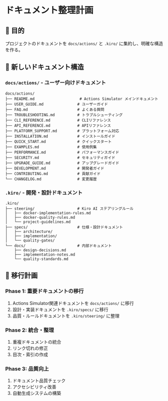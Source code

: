 # ドキュメント整理計画

## 🎯 目的

プロジェクトのドキュメントを `docs/actions/` と `.kiro/` に集約し、明確な構造を作る。

## 📁 新しいドキュメント構造

### `docs/actions/` - ユーザー向けドキュメント
```
docs/actions/
├── README.md                    # Actions Simulator メインドキュメント
├── USER_GUIDE.md               # ユーザーガイド
├── FAQ.md                      # よくある質問
├── TROUBLESHOOTING.md          # トラブルシューティング
├── CLI_REFERENCE.md            # CLIリファレンス
├── API_REFERENCE.md            # APIリファレンス
├── PLATFORM_SUPPORT.md         # プラットフォーム対応
├── INSTALLATION.md             # インストールガイド
├── QUICK_START.md              # クイックスタート
├── EXAMPLES.md                 # 使用例集
├── PERFORMANCE.md              # パフォーマンスガイド
├── SECURITY.md                 # セキュリティガイド
├── UPGRADE_GUIDE.md            # アップグレードガイド
├── DEVELOPMENT.md              # 開発者ガイド
├── CONTRIBUTING.md             # 貢献ガイド
└── CHANGELOG.md                # 変更履歴
```

### `.kiro/` - 開発・設計ドキュメント
```
.kiro/
├── steering/                   # Kiro AI ステアリングルール
│   ├── docker-implementation-rules.md
│   ├── docker-quality-rules.md
│   └── project-guidelines.md
├── specs/                      # 仕様・設計ドキュメント
│   ├── architecture/
│   ├── implementation/
│   └── quality-gates/
└── docs/                       # 内部ドキュメント
    ├── design-decisions.md
    ├── implementation-notes.md
    └── quality-standards.md
```

## 🔄 移行計画

### Phase 1: 重要ドキュメントの移行
1. Actions Simulator関連ドキュメントを `docs/actions/` に移行
2. 設計・実装ドキュメントを `.kiro/specs/` に移行
3. 品質・ルールドキュメントを `.kiro/steering/` に整理

### Phase 2: 統合・整理
1. 重複ドキュメントの統合
2. リンク切れの修正
3. 目次・索引の作成

### Phase 3: 品質向上
1. ドキュメント品質チェック
2. アクセシビリティ改善
3. 自動生成システムの構築
